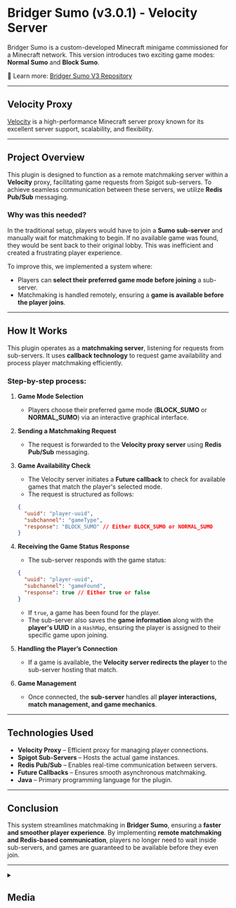 # Bridger Sumo (v3.0.1) - Velocity Server

Bridger Sumo is a custom-developed Minecraft minigame commissioned for a Minecraft network. This version introduces two exciting game modes: **Normal Sumo** and **Block Sumo**.

🔗 Learn more: [Bridger Sumo V3 Repository](https://github.com/xdabdoub/BridgerSumo_V3)

---

## Velocity Proxy

[Velocity](https://github.com/PaperMC/Velocity) is a high-performance Minecraft server proxy known for its excellent server support, scalability, and flexibility.

---

## Project Overview

This plugin is designed to function as a remote matchmaking server within a **Velocity** proxy, facilitating game requests from Spigot sub-servers. To achieve seamless communication between these servers, we utilize **Redis Pub/Sub** messaging.

### Why was this needed?

In the traditional setup, players would have to join a **Sumo sub-server** and manually wait for matchmaking to begin. If no available game was found, they would be sent back to their original lobby. This was inefficient and created a frustrating player experience.

To improve this, we implemented a system where:
- Players can **select their preferred game mode before joining** a sub-server.
- Matchmaking is handled remotely, ensuring a **game is available before the player joins**.

---

## How It Works

This plugin operates as a **matchmaking server**, listening for requests from sub-servers. It uses **callback technology** to request game availability and process player matchmaking efficiently.

### Step-by-step process:

1. **Game Mode Selection**
   - Players choose their preferred game mode (**BLOCK_SUMO** or **NORMAL_SUMO**) via an interactive graphical interface.

2. **Sending a Matchmaking Request**
   - The request is forwarded to the **Velocity proxy server** using **Redis Pub/Sub** messaging.

3. **Game Availability Check**
   - The Velocity server initiates a **Future callback** to check for available games that match the player's selected mode.
   - The request is structured as follows:

   ```json
   {
     "uuid": "player-uuid",
     "subchannel": "gameType",
     "response": "BLOCK_SUMO" // Either BLOCK_SUMO or NORMAL_SUMO
   }
   ```

4. **Receiving the Game Status Response**
   - The sub-server responds with the game status:

   ```json
   {
     "uuid": "player-uuid",
     "subchannel": "gameFound",
     "response": true // Either true or false
   }
   ```
   - If `true`, a game has been found for the player.
   - The sub-server also saves the **game information** along with the **player's UUID** in a `HashMap`, ensuring the player is assigned to their specific game upon joining.

5. **Handling the Player’s Connection**
   - If a game is available, the **Velocity server redirects the player** to the sub-server hosting that match.

6. **Game Management**
   - Once connected, the **sub-server** handles all **player interactions, match management, and game mechanics**.

---

## Technologies Used

- **Velocity Proxy** – Efficient proxy for managing player connections.
- **Spigot Sub-Servers** – Hosts the actual game instances.
- **Redis Pub/Sub** – Enables real-time communication between servers.
- **Future Callbacks** – Ensures smooth asynchronous matchmaking.
- **Java** – Primary programming language for the plugin.

---

## Conclusion

This system streamlines matchmaking in **Bridger Sumo**, ensuring a **faster and smoother player experience**. By implementing **remote matchmaking and Redis-based communication**, players no longer need to wait inside sub-servers, and games are guaranteed to be available before they even join.

---

<details>
  <summary><h2>Media</h2></summary>

![No Game Found](https://media.discordapp.net/attachments/831831006351982592/1199249990162321438/image.png?ex=67c2b316&is=67c16196&hm=6d942e55709c19ab8a53b8b6d1b9f6812fe2cd784fd242dfdcebd7c0daaa69f6&=&format=webp&quality=lossless&width=616&height=52)

![Game Found](https://media.discordapp.net/attachments/831831006351982592/1199249891604574249/image.png?ex=67c2b2ff&is=67c1617f&hm=265a64f8c82cbba24a3b584c7ec99633393eac09d22213ff656c2f159dd5c640&=&format=webp&quality=lossless&width=669&height=44)

![Usage](https://media.discordapp.net/attachments/831831006351982592/1199249836390756412/image.png?ex=67c2b2f1&is=67c16171&hm=c934b08892620b5970fab8ae51f7e8eedd7e6980863e429d85d92f7ee04fa96b&=&format=webp&quality=lossless&width=435&height=32)

![Loaded Successfully](https://media.discordapp.net/attachments/831831006351982592/1198956444918239322/image.png?ex=67c2f334&is=67c1a1b4&hm=6b15a1ba0acfe97e61104a77152cb3da513fcbf01f1d89405af202cce42a5533&=&format=webp&quality=lossless&width=1184&height=30)
